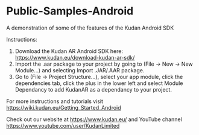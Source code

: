 # Public-Samples-Android
A demonstration of some of the features of the Kudan Android SDK

Instructions:
1. Download the Kudan AR Android SDK here: https://www.kudan.eu/download-kudan-ar-sdk/ 
2. Import the .aar package to your project by going to (File -> New -> New Module...) and selecting Import .JAR/.AAR package.
3. Go to (File -> Project Structure...), select your app module, click the dependencies tab, click the plus in the lower left and select Module Dependancy to add KudanAR as a dependancy to your project.

For more instructions and tutorials visit https://wiki.kudan.eu/Getting_Started_Android

Check out our website at https://www.kudan.eu/ and YouTube channel https://www.youtube.com/user/KudanLimited
